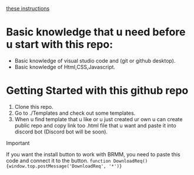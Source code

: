 [these instructions](https://github.com/anonymous-editor/BRMM/blob/main/Documentation/SOURCECODE.md)

# Basic knowledge that u need before u start with this repo:

- Basic knowledge of visual studio code and (git or github desktop).
- Basic knowledge of Html,CSS,Javascript.

# Getting Started with this github repo

1. Clone this repo.
2. Go to ./Templates and check out some templates.
3. When u find template that u like or u just created ur own u can create public repo and copy link too .html file that u want and paste it into discord bot (Discord bot will be soon).

> [!IMPORTANT]
> If you want the install button to work with BRMM, you need to paste this code and connect it to the button.
> ```function DownloadReq(){window.top.postMessage('DownloadReq', '*')}```
